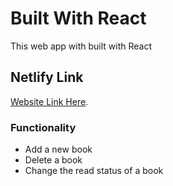 # Built With React

This web app with built with React

## Netlify Link

[Website Link Here](https://book-shelf-react.netlify.app/).

### Functionality

* Add a new book
* Delete a book
* Change the read status of a book
